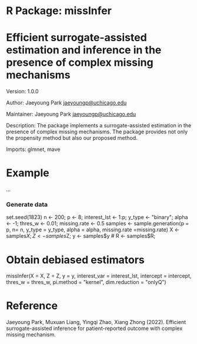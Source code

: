 # R Package: missInfer

# Efficient surrogate-assisted estimation and inference in the presence of complex missing mechanisms 

Version: 1.0.0

Author: Jaeyoung Park <jaeyoungp@uchicago.edu>

Maintainer: Jaeyoung Park <jaeyoungp@uchicago.edu>

Description: The package implements a surrogate-assisted estimation in the presence of complex missing mechanisms. The package provides not only the propensity method but also our proposed method.

Imports: 
          glmnet, 
          mave
          
# Example
...

### Generate data
set.seed(1823)
n <- 200; p <- 8; interest_lst <- 1:p; y_type <- "binary"; alpha <- -1;
thres_w <- 0.01; missing.rate <- 0.5
samples <- sample.generation(p = p, n= n, y_type = y_type, alpha = alpha, missing.rate =missing.rate)
X <- samples$X; Z <- samples$Z; y <- samples$y # R <- samples$R;

# Obtain debiased estimators
missInfer(X = X, Z = Z, y = y, interest_var = interest_lst, intercept = intercept, thres_w =  thres_w, pi.method = "kernel", dim.reduction = "onlyQ")

# Reference
Jaeyoung Park, Muxuan Liang, Yingqi Zhao, Xiang Zhong (2022). Efficient surrogate-assisted inference for patient-reported outcome with complex missing mechanism.
